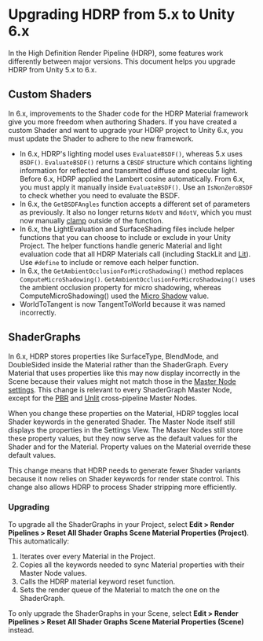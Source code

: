 # Upgrading HDRP from 5.x to Unity 6.x

In the High Definition Render Pipeline (HDRP), some features work differently between major versions. This document helps you upgrade HDRP from Unity 5.x to 6.x.

## Custom Shaders

In 6.x, improvements to the Shader code for the HDRP Material framework give you more freedom when authoring Shaders. If you have created a custom Shader and want to upgrade your HDRP project to Unity 6.x, you must update the Shader to adhere to the new framework.

- In 6.x, HDRP's lighting model uses  `EvaluateBSDF()`, whereas 5.x uses `BSDF()`. `EvaluateBSDF()` returns a `CBSDF` structure which contains lighting information for reflected and transmitted diffuse and specular light. Before 6.x, HDRP applied the Lambert cosine automatically. From 6.x, you must apply it manually inside `EvaluateBSDF()`. Use an `IsNonZeroBSDF` to check whether you need to evaluate the BSDF.
- In 6.x, the  `GetBSDFAngles` function  accepts a different set of parameters as previously. It also no longer returns `NdotV` and `NdotV`, which you must now manually [clamp](<https://docs.unity3d.com/ScriptReference/Mathf.Clamp.html>) outside of the function.
- In 6.x, the LightEvaluation and SurfaceShading files  include helper functions that you can choose to include or exclude in your Unity Project. The helper functions handle generic Material and light evaluation code that all HDRP Materials call (including StackLit and [Lit](Lit-Shader.md)). Use `#define` to include or remove each helper function.
- In 6.x, the `GetAmbientOcclusionForMicroShadowing()` method replaces `ComputeMicroShadowing()`. `GetAmbientOcclusionForMicroShadowing()` uses the ambient occlusion property for micro shadowing, whereas ComputeMicroShadowing() used the [Micro Shadow](Override-Micro-Shadows.md) value.
- WorldToTangent is now TangentToWorld because it was named incorrectly.

## ShaderGraphs

In 6.x, HDRP stores properties like SurfaceType, BlendMode, and DoubleSided inside the Material rather than the ShaderGraph. Every Material that uses properties like this may now display incorrectly in the Scene because their values might not match those in the [Master Node settings](https://docs.unity3d.com/Packages/com.unity.shadergraph@latest/index.html?subfolder=/manual/Master-Node.html). This change is relevant to every ShaderGraph Master Node, except for the [PBR](https://docs.unity3d.com/Packages/com.unity.shadergraph@latest/index.html?subfolder=/manual/PBR-Master-Node.html) and [Unlit](https://docs.unity3d.com/Packages/com.unity.shadergraph@latest/index.html?subfolder=/manual/Unlit-Master-Node.html) cross-pipeline Master Nodes.

When you change these properties on the Material, HDRP toggles local Shader keywords in the generated Shader. The Master Node itself still displays the properties in the Settings View. The Master Nodes still store these property values, but they now serve as the default values for the Shader and for the Material. Property values on the Material override these default values.

This change means that HDRP needs to generate fewer Shader variants because it now relies on Shader keywords for render state control. This change also allows HDRP to process Shader stripping more efficiently.

### Upgrading

To upgrade all the ShaderGraphs in your Project, select **Edit > Render Pipelines > Reset All Shader Graphs Scene Material Properties (Project)**. This automatically:

1. Iterates over every Material in the Project.
2. Copies all the keywords needed to sync Material properties with their Master Node values.
3. Calls the HDRP material keyword reset function.
4. Sets the render queue of the Material to match the one on the ShaderGraph.

 To only upgrade the ShaderGraphs in your Scene, select **Edit > Render Pipelines > Reset All Shader Graphs Scene Material Properties (Scene)** instead.
